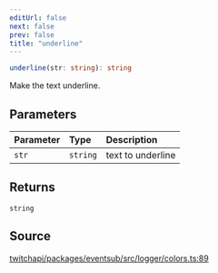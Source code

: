 ```yaml
---
editUrl: false
next: false
prev: false
title: "underline"
---
```


```ts
underline(str: string): string
```

Make the text underline.

## Parameters

| Parameter | Type | Description |
| :------ | :------ | :------ |
| `str` | `string` | text to underline |

## Returns

`string`

## Source

[twitchapi/packages/eventsub/src/logger/colors.ts:89](https://github.com/pablornc/twitchapi//blob/3baa008ac8be1133cbb9253985d5d4cd48b4e780/packages/eventsub/src/logger/colors.ts#L89)
